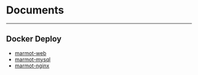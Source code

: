# Documents

---

## Docker Deploy

- [marmot-web](../docker/marmot-web/README.md)
- [marmot-mysql](../docker/marmot-mysql/README.md)
- [marmot-nginx](../docker/marmot-nginx/README.md)

